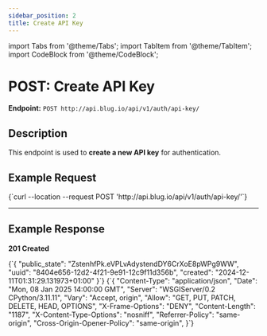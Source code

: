 ```yaml
---
sidebar_position: 2
title: Create API Key
---
```


import Tabs from '@theme/Tabs';
import TabItem from '@theme/TabItem';
import CodeBlock from '@theme/CodeBlock';

# POST: Create API Key

**Endpoint:**
`POST http://api.blug.io/api/v1/auth/api-key/`  

## Description

This endpoint is used to **create a new API key** for authentication.


## Example Request

<Tabs>
  <TabItem value="curl" label="cURL" default>
    <CodeBlock language="bash">
      {`curl --location --request POST 'http://api.blug.io/api/v1/auth/api-key/'`}
    </CodeBlock>
  </TabItem>
</Tabs>

---

## Example Response

**201 Created**

<Tabs>
  <TabItem value="body" label="Body" default>
    <CodeBlock language="json">
      {`{
  "public_state": "ZstenhfPk.eVPLvAdystendDY6CrXoE8pWPg9WW",
  "uuid": "8404e656-12d2-4f21-9e91-12c9f11d356b",
  "created": "2024-12-11T01:31:29.131973+01:00"
}`}
    </CodeBlock>
  </TabItem>

  <TabItem value="headers" label="Headers">
    <CodeBlock language="json">
      {`{
  "Content-Type": "application/json",
  "Date": "Mon, 08 Jan 2025 14:00:00 GMT",
  "Server": "WSGIServer/0.2 CPython/3.11.11",
  "Vary": "Accept, origin",
  "Allow": "GET, PUT, PATCH, DELETE, HEAD, OPTIONS",
  "X-Frame-Options": "DENY",
  "Content-Length": "1187",
  "X-Content-Type-Options": "nosniff",
  "Referrer-Policy": "same-origin",
  "Cross-Origin-Opener-Policy": "same-origin",
}`}
    </CodeBlock>
  </TabItem>
</Tabs>
